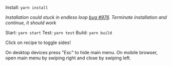 Install: `yarn install` 

_Installation could stuck in endless loop [bug #976](https://github.com/yarnpkg/yarn/issues/976). Terminate installation and continue, it should work_

Start: `yarn start`
Test: `yarn test`
Build: `yarn build`

Click on recipe to toggle sides!

On desktop devices press "Esc" to hide main menu.
On mobile browser, open main menu by swiping right and close by swiping left. 
